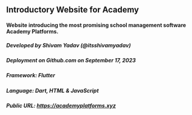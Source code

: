 ## Introductory Website for Academy
#### Website introducing the most promising school management software Academy Platforms.

##### Developed by Shivam Yadav (@itsshivamyadav)
##### Deployment on Github.com on September 17, 2023
##### Framework: Flutter
##### Language: Dart, HTML & JavaScript

##### Public URL: https://academyplatforms.xyz
